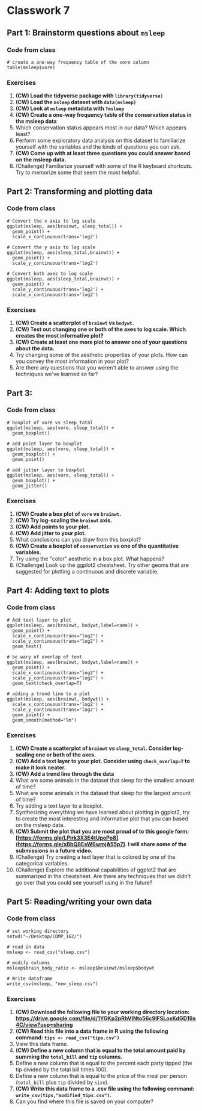 # Classwork 7

## Part 1: Brainstorm questions about `msleep`

### Code from class
```
# create a one-way frequency table of the vore column
table(msleep$vore)
```

### Exercises
1. **(CW) Load the tidyverse package with `library(tidyverse)`**
2. **(CW) Load the `msleep` dataset with `data(msleep)`**
3. **(CW) Look at `msleep` metadata with `?msleep`**
4. **(CW) Create a one-way frequency table of the conservation status in the msleep data**
5. Which conservation status appears most in our data? Which appears least?
6. Perform some exploratory data analysis on this dataset to familiarize yourself with the variables and the kinds of questions you can ask.
7. **(CW) Come up with at least three questions you could answer based on the msleep data.**
8. (Challenge) Familiarize yourself with some of the R keyboard shortcuts. Try to memorize some that seem the most helpful.

## Part 2: Transforming and plotting data

### Code from class
```
# Convert the x axis to log scale
ggplot(msleep, aes(brainwt, sleep_total)) +
  geom_point() + 
  scale_x_continuous(trans='log2') 

# Convert the y axis to log scale
ggplot(msleep, aes(sleep_total,brainwt)) +
  geom_point() + 
  scale_y_continuous(trans='log2')

# Convert both axes to log scale
ggplot(msleep, aes(sleep_total,brainwt)) +
  geom_point() + 
  scale_y_continuous(trans='log2') +
  scale_x_continuous(trans='log2')
```

### Exercises
1. **(CW) Create a scatterplot of `brainwt` vs `bodywt`.**
2. **(CW) Test out changing one or both of the axes to log scale. Which creates the most informative plot?**
3. **(CW) Create at least one more plot to answer one of your questions about the data.**
4. Try changing some of the aesthetic properties of your plots. How can you convey the most information in your plot?
5. Are there any questions that you weren't able to answer using the techniques we've learned so far?


## Part 3: 

### Code from class
```
# boxplot of vore vs sleep_total
ggplot(msleep, aes(vore, sleep_total)) +
  geom_boxplot()

# add point layer to boxplot
ggplot(msleep, aes(vore, sleep_total)) +
  geom_boxplot() +
  geom_point()

# add jitter layer to boxplot
ggplot(msleep, aes(vore, sleep_total)) +
  geom_boxplot() +
  geom_jitter()

```

### Exercises
1. **(CW) Create a box plot of `vore` vs `brainwt`.**
2. **(CW) Try log-scaling the `brainwt` axis.**
3. **(CW) Add points to your plot.**
4. **(CW) Add jitter to your plot.**
5. What conclusions can you draw from this boxplot?
6. **(CW) Create a boxplot of `conservation` vs one of the quantitative variables.**
7. Try using the "color" aesthetic in a box plot. What happens?
8. (Challenge) Look up the ggplot2 cheatsheet. Try other geoms that are suggested for plotting a continuous and discrete variable.

## Part 4: Adding text to plots
### Code from class
```
# Add text layer to plot
ggplot(msleep, aes(brainwt, bodywt,label=name)) +
  geom_point() +
  scale_x_continuous(trans="log2") +
  scale_y_continuous(trans="log2") +
  geom_text()

# be wary of overlap of text
ggplot(msleep, aes(brainwt, bodywt,label=name)) +
  geom_point() +
  scale_x_continuous(trans="log2") +
  scale_y_continuous(trans="log2") +
  geom_text(check_overlap=T)

# adding a trend line to a plot
ggplot(msleep, aes(brainwt, bodywt)) +
  scale_x_continuous(trans='log2') +
  scale_y_continuous(trans='log2') +
  geom_point() +
  geom_smooth(method="lm")

```

### Exercises
1. **(CW) Create a scatterplot of `brainwt` vs `sleep_total`. Consider log-scaling one or both of the axes.**
2. **(CW) Add a text layer to your plot. Consider using `check_overlap=T` to make it look neater.**
3. **(CW) Add a trend line through the data**
4. What are some animals in the dataset that sleep for the smallest amount of time?
5. What are some animals in the dataset that sleep for the largest amount of time?
6. Try adding a text layer to a boxplot.
7. Synthesizing everything we have learned about plotting in ggplot2, try to create the most interesting and informative plot that you can based on the msleep data.
8. **(CW) Submit the plot that you are most proud of to this google form: [https://forms.gle/LPirk3X3E4tUpoPo8](https://forms.gle/xBbQ8EsW6wmjA55p7). I will share some of the submissions in a future video.**
9. (Challenge) Try creating a text layer that is colored by one of the categorical variables.
10. (Challenge) Explore the additional capabilities of ggplot2 that are summarized in the cheatsheet. Are there any techniques that we didn't go over that you could see yourself using in the future?

## Part 5: Reading/writing your own data

### Code from class
```
# set working directory
setwd("~/Desktop/COMP_162/")

# read in data
msleep <- read_csv("sleep.csv")

# modify columns
msleep$brain_body_ratio <- msleep$brainwt/msleep$bodywt

# Write dataframe
write_csv(msleep, "new_sleep.csv")
```

### Exercises
1. **(CW) Download the following file to your working directory location: https://drive.google.com/file/d/1YGKp2pRhVINto56c9lFSLoxKdGD19a4C/view?usp=sharing**
1. **(CW) Read this file into a data frame in R using the following command: `tips <- read_csv("tips.csv")`**
1. View this data frame.
1. **(CW) Define a new column that is equal to the total amount paid by summing the `total_bill` and `tip` columns.** 
1. Define a new column that is equal to the percent each party tipped (the tip divided by the total bill times 100).
1. Define a new column that is equal to the price of the meal per person (`total_bill` plus `tip` divided by `size`).
1. **(CW) Write this data frame to a .csv file using the following command: `write_csv(tips,"modified_tips.csv")`.**
1. Can you find where this file is saved on your computer?
